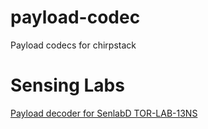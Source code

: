 # payload-codec
Payload codecs for chirpstack

# Sensing Labs
[Payload decoder for SenlabD TOR-LAB-13NS](https://github.com/danielloden/payload-codec/blob/main/SenlabD-TOR-LAB-13NS_decoder.js)
